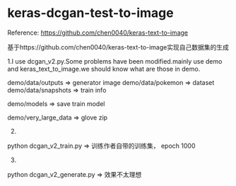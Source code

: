 # keras-dcgan-test-to-image

Reference: https://github.com/chen0040/keras-text-to-image

基于https://github.com/chen0040/keras-text-to-image实现自己数据集的生成


1.I use dcgan_v2.py.Some problems have been modified.mainly use demo and keras_text_to_image.we should know what are those in demo.

demo/data/outputs => generator image
demo/data/pokemon => dataset
demo/data/snapshots => train info 

demo/models => save train model

demo/very_large_data => glove zip 

2.
python dcgan_v2_train.py => 训练作者自带的训练集， epoch 1000

3.
python dcgan_v2_generate.py => 效果不太理想


 
